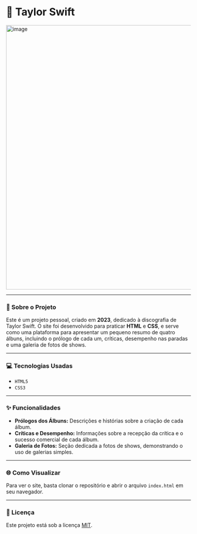 # 🎤 Taylor Swift

<img width="1280" height="720" alt="image" src="https://github.com/user-attachments/assets/74d90a67-ebb2-4247-8f99-dc38037ffca0" />

---

### 📖 Sobre o Projeto
Este é um projeto pessoal, criado em **2023**, dedicado à discografia de Taylor Swift. O site foi desenvolvido para praticar **HTML** e **CSS**, e serve como uma plataforma para apresentar um pequeno resumo de quatro álbuns, incluindo o prólogo de cada um, críticas, desempenho nas paradas e uma galeria de fotos de shows.

---

### 💻 Tecnologias Usadas
- `HTML5`
- `CSS3`

---

### ✨ Funcionalidades
- **Prólogos dos Álbuns:** Descrições e histórias sobre a criação de cada álbum.
- **Críticas e Desempenho:** Informações sobre a recepção da crítica e o sucesso comercial de cada álbum.
- **Galeria de Fotos:** Seção dedicada a fotos de shows, demonstrando o uso de galerias simples.

---

### 🌐 Como Visualizar
Para ver o site, basta clonar o repositório e abrir o arquivo `index.html` em seu navegador.

---

### 📄 Licença
Este projeto está sob a licença [MIT](https://opensource.org/licenses/MIT).
